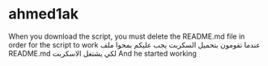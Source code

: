 # ahmed1ak



When you download the script, you must delete the README.md file in order for the script to work
عندما تقومون  بتحميل السكربت  يجب عليكم بمحوا ملف README.md  لكي يشتغل الاسكربت 
And he started working
